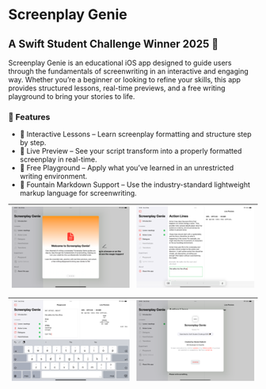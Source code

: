 # Screenplay Genie
## A Swift Student Challenge Winner 2025 🎉

Screenplay Genie is an educational iOS app designed to guide users through the fundamentals of screenwriting in an interactive and engaging way. Whether you’re a beginner or looking to refine your skills, this app provides structured lessons, real-time previews, and a free writing playground to bring your stories to life.

### 📜 Features
- 📖 Interactive Lessons – Learn screenplay formatting and structure step by step.
- 👀 Live Preview – See your script transform into a properly formatted screenplay in real-time.
- 🎨 Free Playground – Apply what you’ve learned in an unrestricted writing environment.
- 📂 Fountain Markdown Support – Use the industry-standard lightweight markup language for screenwriting.

| ![Screenshot](Resources/screenshot-1.png) | ![Screenshot](Resources/screenshot-2.png) |
--- | ---

| ![Screenshot](Resources/screenshot-3.png) | ![Screenshot](Resources/screenshot-4.png) |
--- | ---
